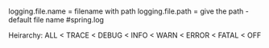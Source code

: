 ###
logging.file.name = filename with path
logging.file.path = give the path - default file name #spring.log

Heirarchy:
    ALL < TRACE < DEBUG < INFO < WARN < ERROR < FATAL < OFF

